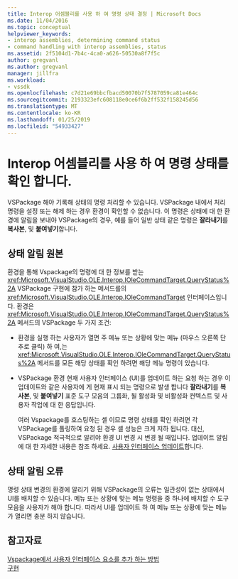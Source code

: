 ```yaml
---
title: Interop 어셈블리를 사용 하 여 명령 상태 결정 | Microsoft Docs
ms.date: 11/04/2016
ms.topic: conceptual
helpviewer_keywords:
- interop assemblies, determining command status
- command handling with interop assemblies, status
ms.assetid: 2f5104d1-7b4c-4ca0-a626-50530a8f7f5c
author: gregvanl
ms.author: gregvanl
manager: jillfra
ms.workload:
- vssdk
ms.openlocfilehash: c7d21e69bbcfbacd50070b7f5787059ca81e464c
ms.sourcegitcommit: 2193323efc608118e0ce6f6b2ff532f158245d56
ms.translationtype: MT
ms.contentlocale: ko-KR
ms.lasthandoff: 01/25/2019
ms.locfileid: "54933427"
---
```

# <a name="determine-command-status-by-using-interop-assemblies"></a>Interop 어셈블리를 사용 하 여 명령 상태를 확인 합니다.
VSPackage 해야 기록해 상태의 명령 처리할 수 있습니다. VSPackage 내에서 처리 명령을 설정 또는 해제 하는 경우 환경이 확인할 수 없습니다. 이 명령은 상태에 대 한 환경에 알림을 보내야 VSPackage의 경우, 예를 들어 일반 상태 같은 명령은 **잘라내기**를 **복사본**, 및 **붙여넣기**합니다.  
  
## <a name="status-notification-sources"></a>상태 알림 원본  
 환경을 통해 Vspackage의 명령에 대 한 정보를 받는 <xref:Microsoft.VisualStudio.OLE.Interop.IOleCommandTarget.QueryStatus%2A> VSPackage 구현에 참가 하는 메서드를의 <xref:Microsoft.VisualStudio.OLE.Interop.IOleCommandTarget> 인터페이스입니다. 환경은 <xref:Microsoft.VisualStudio.OLE.Interop.IOleCommandTarget.QueryStatus%2A> 메서드의 VSPackage 두 가지 조건:  
  
- 환경을 실행 하는 사용자가 열면 주 메뉴 또는 상황에 맞는 메뉴 (마우스 오른쪽 단추로 클릭) 하 여,는 <xref:Microsoft.VisualStudio.OLE.Interop.IOleCommandTarget.QueryStatus%2A> 메서드를 모든 해당 상태를 확인 하려면 해당 메뉴 명령이 있습니다.  
  
- VSPackage 환경 현재 사용자 인터페이스 (UI)를 업데이트 하는 요청 하는 경우 이 업데이트와 같은 사용자에 게 현재 표시 되는 명령으로 발생 합니다 **잘라내기**를 **복사본**, 및 **붙여넣기** 표준 도구 모음의 그룹화, 될 활성화 및 비활성화 컨텍스트 및 사용자 작업에 대 한 응답입니다.  
  
  여러 Vspackage를 호스팅하는 셸 이므로 명령 상태를 확인 하려면 각 VSPackage를 폴링하여 요청 된 경우 셸 성능은 크게 저하 됩니다. 대신, VSPackage 적극적으로 알려야 환경 UI 변경 시 변경 될 때입니다. 업데이트 알림에 대 한 자세한 내용은 참조 하세요. [사용자 인터페이스 업데이트](../../extensibility/updating-the-user-interface.md)합니다.  
  
## <a name="status-notification-failure"></a>상태 알림 오류  
 명령 상태 변경의 환경에 알리기 위해 VSPackage의 오류는 일관성이 없는 상태에서 UI를 배치할 수 있습니다. 메뉴 또는 상황에 맞는 메뉴 명령을 중 하나에 배치할 수 도구 모음을 사용자가 해야 합니다. 따라서 UI를 업데이트 하 여 메뉴 또는 상황에 맞는 메뉴가 열리면 충분 하지 않습니다.  
  
## <a name="see-also"></a>참고자료  
 [Vspackage에서 사용자 인터페이스 요소를 추가 하는 방법](../../extensibility/internals/how-vspackages-add-user-interface-elements.md)   
 [구현](../../extensibility/internals/command-implementation.md)